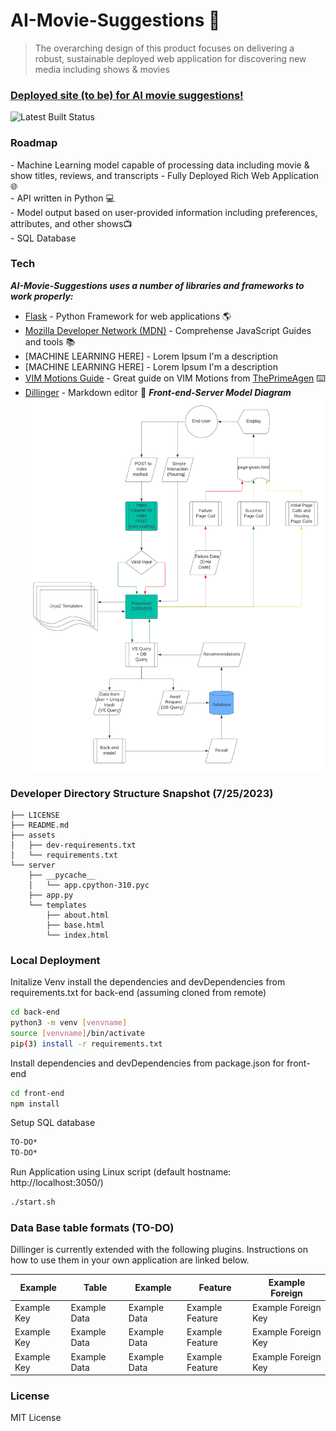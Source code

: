 AI-Movie-Suggestions 🤖
=======================
> The overarching design of this product focuses on delivering a robust, sustainable deployed
> web application for discovering new media including shows & movies
### [Deployed site (to be) for AI movie suggestions!](https://127.0.0.1:5000/)

![Latest Built Status](insertgithubactionsbadgehere)

### Roadmap
\- Machine Learning model capable of processing data including movie & show titles, reviews, and transcripts 
\- Fully Deployed Rich Web Application 🌐    
\- API written in Python 💻    
\- Model output based on user-provided information including preferences, attributes, and other shows📺    
\- SQL Database     

### Tech

*******AI-Movie-Suggestions uses a number of libraries and frameworks to work properly:*******
- [Flask]() - Python Framework for web applications 🌎
- [Mozilla Developer Network (MDN)](https://developer.mozilla.org/en-US/docs/Web/JavaScript) - Comprehense JavaScript Guides and tools 📚
- [MACHINE LEARNING HERE] - Lorem Ipsum I'm a description
- [MACHINE LEARNING HERE] - Lorem Ipsum I'm a description
- [VIM Motions Guide](https://www.youtube.com/playlist?list=PLm323Lc7iSW_wuxqmKx_xxNtJC_hJbQ7R) - Great guide on VIM Motions from [ThePrimeAgen](https://github.com/ThePrimeagen) ⌨️
- [Dillinger](https://dillinger.io/) - Markdown editor 📝
***Front-end-Server Model Diagram***
![FMODEL!](assets/Front-end-server.png)
### Developer Directory Structure Snapshot (7/25/2023)
```
├── LICENSE
├── README.md
├── assets
│   ├── dev-requirements.txt
│   └── requirements.txt
└── server
    ├── __pycache__
    │   └── app.cpython-310.pyc
    ├── app.py
    └── templates
        ├── about.html
        ├── base.html
        └── index.html
```

### Local Deployment

Initalize Venv install the dependencies and devDependencies from requirements.txt for back-end (assuming cloned from remote)

```sh
cd back-end
python3 -m venv [venvname]
source [venvname]/bin/activate
pip(3) install -r requirements.txt
```

Install dependencies and devDependencies from package.json for front-end

```sh
cd front-end
npm install
```

Setup SQL database
```sh
TO-DO*
TO-DO*
```

Run Application using Linux script (default hostname: http://localhost:3050/)
```sh
./start.sh
```

### Data Base table formats (TO-DO)

Dillinger is currently extended with the following plugins.
Instructions on how to use them in your own application are linked below.

| Example | Table | Example | Feature | Example Foreign |
| ------ | ------ | ------ | ------ | ------ |
| Example Key | Example Data | Example Data | Example Feature | Example Foreign Key |
| Example Key | Example Data | Example Data | Example Feature | Example Foreign Key |
| Example Key | Example Data | Example Data | Example Feature | Example Foreign Key |


### License

MIT License

